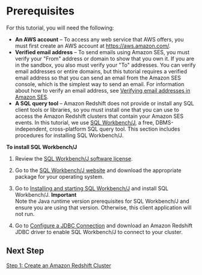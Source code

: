 # Prerequisites<a name="event-publishing-redshift-prerequisites"></a>

For this tutorial, you will need the following:
+ **An AWS account** – To access any web service that AWS offers, you must first create an AWS account at [https://aws\.amazon\.com/](https://aws.amazon.com/)\.
+ **Verified email address** – To send emails using Amazon SES, you must verify your "From" address or domain to show that you own it\. If you are in the sandbox, you also must verify your "To" addresses\. You can verify email addresses or entire domains, but this tutorial requires a verified email address so that you can send an email from the Amazon SES console, which is the simplest way to send an email\. For information about how to verify an email address, see [Verifying email addresses in Amazon SES](verify-email-addresses.md)\.
+ **A SQL query tool** – Amazon Redshift does not provide or install any SQL client tools or libraries, so you must install one that you can use to access the Amazon Redshift clusters that contain your Amazon SES events\. In this tutorial, we use [SQL Workbench/J](http://www.sql-workbench.net/), a free, DBMS\-independent, cross\-platform SQL query tool\. This section includes procedures for installing SQL Workbench/J\.

**To install SQL Workbench/J**

1. Review the [SQL Workbench/J software license](http://www.sql-workbench.net/manual/license.html#license-restrictions)\.

1. Go to the [SQL Workbench/J website](http://www.sql-workbench.net/) and download the appropriate package for your operating system\.

1. Go to [Installing and starting SQL Workbench/J](http://www.sql-workbench.net/manual/install.html) and install SQL Workbench/J\.
**Important**  
Note the Java runtime version prerequisites for SQL Workbench/J and ensure you are using that version\. Otherwise, this client application will not run\.

1. Go to [Configure a JDBC Connection](https://docs.aws.amazon.com/redshift/latest/mgmt/configure-jdbc-connection.html) and download an Amazon Redshift JDBC driver to enable SQL Workbench/J to connect to your cluster\.

## Next Step<a name="event-publishing-redshift-prerequisites-next-step"></a>

[Step 1: Create an Amazon Redshift Cluster](event-publishing-redshift-cluster.md)
